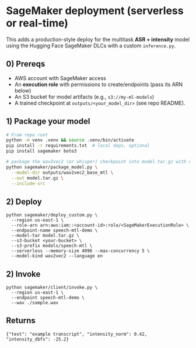 # SageMaker deployment (serverless or real-time)

This adds a production-style deploy for the multitask **ASR + intensity** model using the Hugging Face SageMaker DLCs with a custom `inference.py`.

## 0) Prereqs

- AWS account with SageMaker access
- An **execution role** with permissions to create/endpoints (pass its ARN below)
- An S3 bucket for model artifacts (e.g., `s3://my-ml-models`)
- A trained checkpoint at `outputs/<your_model_dir>` (see repo README).  <!-- training scripts already exist in this repo -->  

## 1) Package your model

```bash
# From repo root
python -m venv .venv && source .venv/bin/activate
pip install -r requirements.txt  # local deps, optional
pip install sagemaker boto3

# package the wav2vec2 (or whisper) checkpoint into model.tar.gz with custom code/
python sagemaker/package_model.py \
  --model-dir outputs/wav2vec2_base_mtl \
  --out model.tar.gz \
  --include-src
  ```
## 2) Deploy 
```
python sagemaker/deploy_custom.py \
  --region us-east-1 \
  --role-arn arn:aws:iam::<account-id>:role/<SageMakerExecutionRole> \
  --endpoint-name speech-mtl-demo \
  --model-tar model.tar.gz \
  --s3-bucket <your-bucket> \
  --s3-prefix models/speech-mtl \
  --serverless --memory-size 4096 --max-concurrency 5 \
  --model-kind wav2vec2 --language en
```
## 2) Invoke
```
python sagemaker/client/invoke.py \
  --region us-east-1 \
  --endpoint speech-mtl-demo \
  --wav ./sample.wav
```
## Returns 
```
{"text": "example transcript", "intensity_norm": 0.42, "intensity_dbfs": -25.2}
```